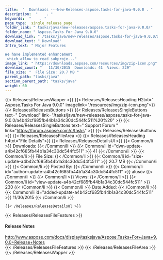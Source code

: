 ```yaml
---
title:  "  Downloads ---New-Releases-aspose.tasks-for-java-9.0.0 . " 
description:  "    . " 
keywords:  "    . " 
page_type:  single_release_page
folder_link: " tasks/java/new-releases/aspose.tasks-for-java-9.0.0/"
folder_name: " Aspose.Tasks For Java 9.0.0"
download_link: " /tasks/java/new-releases/aspose.tasks-for-java-9.0.0/a4b42cf685fb44b1a34c30dc544fc511"
download_text: " Download"
Intro_text: " Major Features

We have implemented enhancement
 which allow to read subproje..."
image_link: " https://downloads.aspose.com/resources/img/zip-icon.png"
download_count: "   11/30/2015  Downloads: 41  Views: 229"
file_size: "  File Size: 20.7 MB "
parent_path: "tasks/java"
section_parent_path: "tasks/java"
weight: 60 
---
```


{{< Releases/ReleasesWapper >}}
  {{< Releases/ReleasesHeading H2txt=" Aspose.Tasks For Java 9.0.0" imagelink="/resources/img/zip-icon.png">}}
  {{< Releases/ReleasesButtons >}}
    {{< Releases/ReleasesSingleButtons text=" Download" link="/tasks/java/new-releases/aspose.tasks-for-java-9.0.0/a4b42cf685fb44b1a34c30dc544fc511%20%20" >}}
    {{< Releases/ReleasesSingleButtons text=" Support Forum " link="https://forum.aspose.com/c/tasks" >}}
  {{< Releases/ReleasesButtons >}}
  {{< Releases/ReleasesFileArea >}}
    {{< Releases/ReleasesHeading h4txt="File Details">}}
    {{< Releases/ReleasesDetailsUl >}}
            {{< Common/li  >}} Downloads: {{< /Common/li >}} 
      {{< Common/li id="dwn-update-a4b42cf685fb44b1a34c30dc544fc511" >}} 41 {{< /Common/li >}} 
      {{< Common/li  >}} File Size: {{< /Common/li >}} 
      {{< Common/li id="size-update-a4b42cf685fb44b1a34c30dc544fc511" >}} 20.7 MB {{< /Common/li >}} 
      {{< Common/li  >}} Posted By: {{< /Common/li >}} 
      {{< Common/li id="author-update-a4b42cf685fb44b1a34c30dc544fc511" >}} alusov {{< /Common/li >}} 
      {{< Common/li  >}} Views: {{< /Common/li >}} 
      {{< Common/li id="view-update-a4b42cf685fb44b1a34c30dc544fc511" >}} 230 {{< /Common/li >}} 
      {{< Common/li  >}} Date Added: {{< /Common/li >}} 
      {{< Common/li id="added-update-a4b42cf685fb44b1a34c30dc544fc511" >}} 11/30/2015 {{< /Common/li >}} 

    {{< /Releases/ReleasesDetailsUl >}}

  {{< Releases/ReleasesFileFeatures >}}
      <h4>Release Notes</h4><div><a href="http://www.aspose.com/docs/display/tasksjava/Aspose.Tasks+For+Java+9.0.0+Release+Notes">http://www.aspose.com/docs/display/tasksjava/Aspose.Tasks+For+Java+9.0.0+Release+Notes</a></div>
  {{< /Releases/ReleasesFileFeatures >}}
 {{< /Releases/ReleasesFileArea >}}
{{< /Releases/ReleasesWapper >}}


